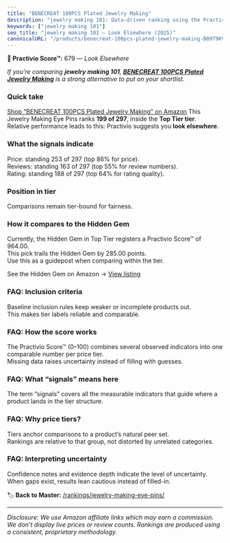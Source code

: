 ```yaml
---
title: "BENECREAT 100PCS Plated Jewelry Making"
description: "jewelry making 101: Data-driven ranking using the Practivio Score™. Positioned by quality, value, demand, findability, momentum."
keywords: ["jewelry making 101"]
seo_title: "jewelry making 101 — Look Elsewhere (2025)"
canonicalURL: "/products/benecreat-100pcs-plated-jewelry-making-B09T9KVP79/"
---
```


**🚫 Practivio Score™:** 679 — _Look Elsewhere_


*If you're comparing **jewelry making 101**, **[BENECREAT 100PCS Plated Jewelry Making](https://www.amazon.com/dp/B09T9KVP79?tag=practivio-20)** is a strong alternative to put on your shortlist.*
### Quick take
[Shop “BENECREAT 100PCS Plated Jewelry Making” on Amazon](https://www.amazon.com/dp/B09T9KVP79?tag=practivio-20)
This Jewelry Making Eye Pins ranks **199 of 297**, inside the **Top Tier tier**.  
Relative performance leads to this: Practivio suggests you **look elsewhere**.

### What the signals indicate
Price: standing 253 of 297 (top 86% for price).  
Reviews: standing 163 of 297 (top 55% for review numbers).  
Rating: standing 188 of 297 (top 64% for rating quality).  

### Position in tier
Comparisons remain tier-bound for fairness.

### How it compares to the Hidden Gem
Currently, the Hidden Gem in Top Tier registers a Practivio Score™ of 964.00.  
This pick trails the Hidden Gem by 285.00 points.  
Use this as a guidepost when comparing within the tier.  

See the Hidden Gem on Amazon → [View listing](https://www.amazon.com/dp/B07543G29V?tag=practivio-20)

### FAQ: Inclusion criteria
Baseline inclusion rules keep weaker or incomplete products out.  
This makes tier labels reliable and comparable.

### FAQ: How the score works
The Practivio Score™ (0–100) combines several observed indicators into one comparable number per price tier.  
Missing data raises uncertainty instead of filling with guesses.

### FAQ: What “signals” means here
The term “signals” covers all the measurable indicators that guide where a product lands in the tier structure.

### FAQ: Why price tiers?
Tiers anchor comparisons to a product’s natural peer set.  
Rankings are relative to that group, not distorted by unrelated categories.

### FAQ: Interpreting uncertainty
Confidence notes and evidence depth indicate the level of uncertainty.  
When gaps exist, results lean cautious instead of filled-in.


🏷️ **Back to Master:** [/rankings/jewelry-making-eye-pins/](/rankings/jewelry-making-eye-pins/)

---
_Disclosure: We use Amazon affiliate links which may earn a commission. We don’t display live prices or review counts. Rankings are produced using a consistent, proprietary methodology._
